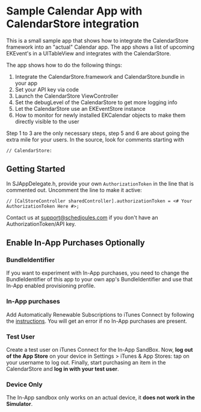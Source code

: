 # Sample Calendar App with CalendarStore integration

This is a small sample app that shows how to integrate the CalendarStore framework into an "actual" Calendar app. The app shows a list of upcoming EKEvent's in a UITableView and integrates with the CalendarStore. 

The app shows how to do the following things:

1. Integrate the CalendarStore.framework and CalendarStore.bundle in your app
2. Set your API key via code
3. Launch the CalendarStore ViewController
4. Set the debugLevel of the CalendarStore to get more logging info
5. Let the CalendarStore use an EKEventStore instance  
6. How to monitor for newly installed EKCalendar objects to make them directly visible to the user

Step 1 to 3 are the only necessary steps, step 5 and 6 are about going the extra mile for your users. In the source, look for comments starting with
	
	// CalendarStore: 

## Getting Started
In SJAppDelegate.h, provide your own `AuthorizationToken` in the line that is commented out. Uncomment the line to make it active:

	// [CalStoreController sharedController].authorizationToken = <# Your AuthorizationToken Here #>;
	
Contact us at support@schedjoules.com if you don't have an AuthorizationToken/API key. 
	

## Enable In-App Purchases Optionally

### BundleIdentifier
If you want to experiment with In-App purchases, you need to change the BundleIdentifier of this app to your own app's BundleIdentifier and use that In-App enabled provisioning profile. 

### In-App purchases
Add Automatically Renewable Subscriptions to iTunes Connect by following the [instructions](https://github.com/schedjoules/iOS-SDK/blob/master/connect.md). You will get an error if no In-App purchases are present.

### Test User
Create a test user on iTunes Connect for the In-App SandBox. Now, **log out of the App Store** on your device in Settings > iTunes & App Stores: tap on your username to log out. Finally, start purchasing an item in the CalendarStore and **log in with your test user**.

### Device Only
The In-App sandbox only works on an actual device, it **does not work in the Simulator**. 